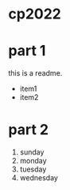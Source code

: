 # cp2022
# part 1
this is a readme.
- item1
- item2
# part 2
1. sunday
1. monday
1. tuesday
1. wednesday